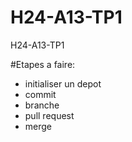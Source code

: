 # H24-A13-TP1
H24-A13-TP1

#Etapes a faire:
- initialiser un depot
- commit
- branche
- pull request
- merge
